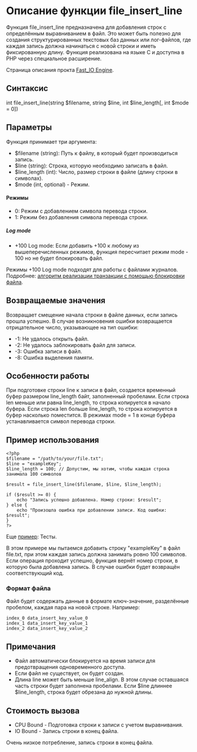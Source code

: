 # Описание функции file_insert_line

Функция file_insert_line предназначена для добавления строк с определённым выравниванием в файл. Это может быть полезно для создания структурированных текстовых баз данных или лог-файлов, где каждая запись должна начинаться с новой строки и иметь фиксированную длину. Функция реализована на языке C и доступна в PHP через специальное расширение.


Страница описания прокта [Fast_IO Engine](https://github.com/commeta/fast_io).


## Синтаксис

int file_insert_line(string $filename, string $line, int $line_length[, int $mode = 0])


## Параметры

Функция принимает три аргумента:

- $filename (string): Путь к файлу, в который будет производиться запись.
- $line (string): Строка, которую необходимо записать в файл.
- $line_length (int): Число, размер строки в файле (длину строки в символах).
- $mode (int, optional) - Режим.


#### Режимы
- 0: Режим с добавлением символа перевода строки.
- 1: Режим без добавления символа перевода строки.


##### Log mode
- +100 Log mode: Если добавить +100 к любому из вышеперечисленных режимов, функция пересчитает режим mode - 100 но не будет блокировать файл.

Режимы +100 Log mode подходят для работы с файлами журналов. Подробнее: [алгоритм реализации транзакции с помощью блокировки файла](/test/transaction/README.md).


## Возвращаемые значения

Возвращает смещение начала строки в файле данных, если запись прошла успешно.
В случае возникновения ошибки возвращается отрицательное число, указывающее на тип ошибки:

- -1: Не удалось открыть файл.
- -2: Не удалось заблокировать файл для записи.
- -3: Ошибка записи в файл.
- -8: Ошибка выделения памяти.


## Особенности работы

При подготовке строки line к записи в файл, создается временный буфер размером line_length байт, заполненный пробелами. 
Если строка len меньше или равна line_length, то строка копируется в начало буфера. Если строка len больше line_length, то строка копируется в буфер насколько поместится.
В режимах mode = 1 в конце буфера устанавливается символ перевода строки.


## Пример использования
```
<?php
$filename = "/path/to/your/file.txt";
$line = "exampleKey";
$line_length = 100; // Допустим, мы хотим, чтобы каждая строка занимала 100 символов

$result = file_insert_line($filename, $line, $line_length);

if ($result >= 0) {
    echo "Запись успешно добавлена. Номер строки: $result";
} else {
    echo "Произошла ошибка при добавлении записи. Код ошибки: $result";
}
?>
```

Еще [пример](/test/readme.md): Тесты.

В этом примере мы пытаемся добавить строку "exampleKey" в файл file.txt, при этом каждая запись должна занимать ровно 100 символов. Если операция проходит успешно, функция вернёт номер строки, в которую была добавлена запись. В случае ошибки будет возвращён соответствующий код.

### Формат файла

Файл будет содержать данные в формате ключ-значение, разделённые пробелом, каждая пара на новой строке. Например:

```
index_0 data_insert_key_value_0
index_1 data_insert_key_value_1
index_2 data_insert_key_value_2
```


## Примечания

- Файл автоматически блокируется на время записи для предотвращения одновременного доступа.
- Если файл не существует, он будет создан.
- Длина line может быть меньше line_align. В этом случае оставшаяся часть строки будет заполнена пробелами. Если $line длиннее $line_length, строка будет обрезана до нужной длины.


## Стоимость вызова

- CPU Bound - Подготовка строки к записи с учетом выравнивания.
- IO Bound - Запись строки в конец файла.

Очень низкое потребление, запись строки в конец файла.
